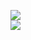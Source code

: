 [![](https://img.shields.io/badge/Made%20With-Github%20Spray-lightgrey.svg?style=for-the-badge&logo=github)](https://github.com/Annihil/github-spray#22066)  
[![](https://i.imgur.com/2DrTn0Z.gif)](https://github.com/Annihil/github-spray)